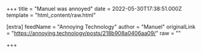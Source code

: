 
+++
title = "Manuel was annoyed"
date = 2022-05-30T17:38:51.000Z
template = "html_content/raw.html"

[extra]
feedName = "Annoying Technology"
author = "Manuel"
originalLink = "https://annoying.technology/posts/218b908a0406aa09/"
raw = ""

+++

